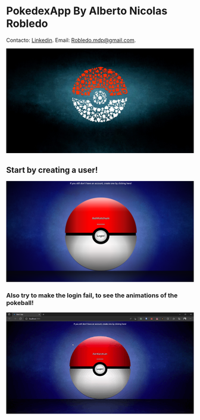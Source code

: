 # PokedexApp By Alberto Nicolas Robledo 

Contacto: [Linkedin](https://www.linkedin.com/in/albertorobledomdq/). Email: Robledo.mdp@gmail.com.
    
![Image text](https://github.com/RobleMdqDev/PokeDex/blob/main/src/img/pokeball.jpg)

## Start by creating a user!

![Image text](https://github.com/RobleMdqDev/PokeDex/blob/main/src/img/readme/readme-login.png)

### Also try to make the login fail, to see the animations of the pokeball!

![Image text](https://github.com/RobleMdqDev/PokeDex/blob/main/src/img/readme/fail-login.gif)




